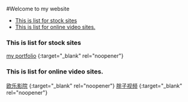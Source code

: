 #Welcome to my website

- [This is list for stock sites](#this-is-list-for-stock-sites)
- [This is list for online video sites.](#this-is-list-for-online-video-sites)

### This is list for stock sites
[my portfolio](https://docs.google.com/spreadsheets/d/1J0dxR7FnDglbfUY21c2Add2Xr9aMqchRZ_TiszZwQ_Q/edit#gid=1896952054) {:target="_blank" rel="noopener"}

### This is list for online video sites.
[欧乐影院](https://www.olevod.com/) {:target="_blank" rel="noopener"}   [胖子视频](https://www.pangzitv.com/) {:target="_blank" rel="noopener"}   


